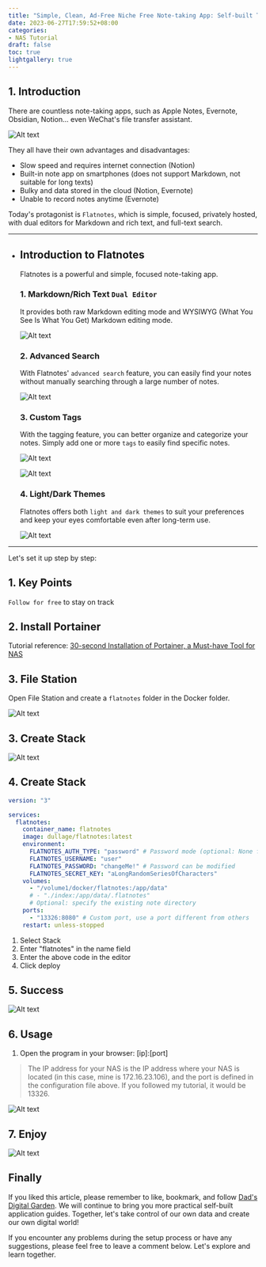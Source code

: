 ```yaml
---
title: "Simple, Clean, Ad-Free Niche Free Note-taking App: Self-built Tutorial for Flatnotes on NAS"
date: 2023-06-27T17:59:52+08:00
categories:
- NAS Tutorial
draft: false
toc: true
lightgallery: true
---
```


## 1. Introduction

There are countless note-taking apps, such as Apple Notes, Evernote, Obsidian, Notion... even WeChat's file transfer assistant.

![Alt text](https://img-nasdaddy.liuxingoo.cn/img/202306060920807.png "Pic")

They all have their own advantages and disadvantages:

- Slow speed and requires internet connection (Notion)
- Built-in note app on smartphones (does not support Markdown, not suitable for long texts)
- Bulky and data stored in the cloud (Notion, Evernote)
- Unable to record notes anytime (Evernote)

Today's protagonist is `Flatnotes`, which is simple, focused, privately hosted, with dual editors for Markdown and rich text, and full-text search.

---

- ## Introduction to Flatnotes

  Flatnotes is a powerful and simple, focused note-taking app.

  ### 1. Markdown/Rich Text `Dual Editor`

  It provides both raw Markdown editing mode and WYSIWYG (What You See Is What You Get) Markdown editing mode.

  ![Alt text](https://img-nasdaddy.liuxingoo.cn/img/202306060923631.png "Pic")


  ### 2. Advanced Search

  With Flatnotes' `advanced search` feature, you can easily find your notes without manually searching through a large number of notes.

  ![Alt text](https://img-nasdaddy.liuxingoo.cn/img/202306060924617.png "Pic")

  ### 3. Custom Tags

  With the tagging feature, you can better organize and categorize your notes. Simply add one or more `tags` to easily find specific notes.

  ![Alt text](https://img-nasdaddy.liuxingoo.cn/img/202306060929248.png "Pic")

  ![Alt text](https://img-nasdaddy.liuxingoo.cn/img/202306060929310.png "Pic")

  ### 4. Light/Dark Themes

  Flatnotes offers both `light and dark themes` to suit your preferences and keep your eyes comfortable even after long-term use.

  ![Alt text](https://img-nasdaddy.liuxingoo.cn/img/202306060930206.png "Pic")

---

Let's set it up step by step:

## 1. Key Points

`Follow for free` to stay on track

## 2. Install Portainer

Tutorial reference:
[30-second Installation of Portainer, a Must-have Tool for NAS](/how-to-install-portainer-in-nas/)

##  3. File Station

Open File Station and create a `flatnotes` folder in the Docker folder.

![Alt text](https://img-nasdaddy.liuxingoo.cn/img/202306060936127.png "Pic")

## 3. Create Stack

![Alt text](https://mariushosting.com/wp-content/uploads/2022/08/1-Synology-Portainer-Add-Stack.png "Pic")

## 4. Create Stack

```yaml
version: "3"

services:
  flatnotes:
    container_name: flatnotes
    image: dullage/flatnotes:latest
    environment:
      FLATNOTES_AUTH_TYPE: "password" # Password mode (optional: None for no password, TOTP)
      FLATNOTES_USERNAME: "user"
      FLATNOTES_PASSWORD: "changeMe!" # Password can be modified
      FLATNOTES_SECRET_KEY: "aLongRandomSeriesOfCharacters"
    volumes:
      - "/volume1/docker/flatnotes:/app/data"
      # - "./index:/app/data/.flatnotes"  
      # Optional: specify the existing note directory
    ports:
      - "13326:8080" # Custom port, use a port different from others
    restart: unless-stopped
```

1. Select Stack
2. Enter "flatnotes" in the name field
3. Enter the above code in the editor
4. Click deploy

## 5. Success

![Alt text](https://mariushosting.com/wp-content/uploads/2023/02/Excalidraw-Synology-NAS-Set-up-3.png "Pic")



## 6. Usage

1. Open the program in your browser: [ip]:[port]

> The IP address for your NAS is the IP address where your NAS is located (in this case, mine is 172.16.23.106), and the port is defined in the configuration file above. If you followed my tutorial, it would be 13326.

![Alt text](https://img-nasdaddy.liuxingoo.cn/img/202306060944832.png "Pic")

## 7. Enjoy

![Alt text](https://img-nasdaddy.liuxingoo.cn/img/202306060944583.png "Pic")

## Finally

If you liked this article, please remember to like, bookmark, and follow [Dad's Digital Garden](https://img-nasdaddy.liuxingoo.cn/img/202306060944583.png). We will continue to bring you more practical self-built application guides. Together, let's take control of our own data and create our own digital world!

If you encounter any problems during the setup process or have any suggestions, please feel free to leave a comment below. Let's explore and learn together.